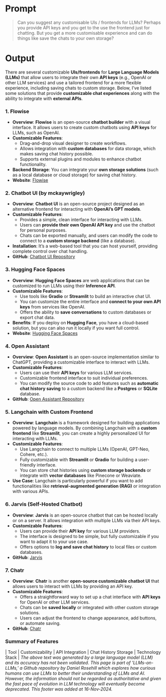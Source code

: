 # Prompt

> Can you suggest any customisable UIs / frontends for LLMs? Perhaps you provide API keys and you get to the use the frontend just for chatting. But you get a more customisable experience and can do things like save the chats to your own storage?

# Output

There are several customizable **UIs/frontends** for **Large Language Models (LLMs)** that allow users to integrate their own **API keys** (e.g., OpenAI or other LLM services) and use a tailored frontend for a more flexible experience, including saving chats to custom storage. Below, I’ve listed some solutions that provide **customizable chat experiences** along with the ability to integrate with **external APIs**.

### 1. Flowise

- **Overview**: **Flowise** is an open-source **chatbot builder** with a visual interface. It allows users to create custom chatbots using **API keys** for LLMs, such as OpenAI.
- **Customizable Features**:
  - Drag-and-drop visual designer to create workflows.
  - Allows integration with **custom databases** for data storage, which makes saving chat history possible.
  - Supports external plugins and modules to enhance chatbot functionality.
- **Backend Storage**: You can integrate your **own storage solutions** (such as a local database or cloud storage) for saving chat history.
- **Website**: [Flowise](https://github.com/FlowiseAI/Flowise)

### 2. Chatbot UI (by mckaywrigley)

- **Overview**: **Chatbot UI** is an open-source project designed as an alternative frontend for interacting with **OpenAI’s GPT models**.
- **Customizable Features**:
  - Provides a simple, clean interface for interacting with LLMs.
  - Users can **provide their own OpenAI API key** and use the chatbot for personal purposes.
  - Chats can be exported manually, and users can modify the code to connect to a **custom storage backend** (like a database).
- **Installation**: It’s a web-based tool that you can host yourself, providing complete control over chat handling.
- **GitHub**: [Chatbot UI Repository](https://github.com/mckaywrigley/chatbot-ui)

### 3. Hugging Face Spaces

- **Overview**: **Hugging Face Spaces** are web applications that can be customized to run LLMs using their **Inference API**.
- **Customizable Features**:
  - Use tools like **Gradio** or **Streamlit** to build an interactive chat UI.
  - You can customize the entire interface and **connect to your own API keys** from services like OpenAI.
  - Offers the ability to **save conversations** to custom databases or export chat data.
- **Benefits**: If you deploy on **Hugging Face**, you have a cloud-based solution, but you can also run it locally if you want full control.
- **Website**: [Hugging Face Spaces](https://huggingface.co/spaces)

### 4. Open Assistant

- **Overview**: **Open Assistant** is an open-source implementation similar to ChatGPT, providing a customizable interface to interact with LLMs.
- **Customizable Features**:
  - Users can use their **API keys** for various LLM services.
  - Customizable frontend interface to suit individual preferences.
  - You can modify the source code to add features such as **automatic chat history saving** to a custom backend like a **Postgres** or **SQLite** database.
- **GitHub**: [Open Assistant Repository](https://github.com/LAION-AI/Open-Assistant)

### 5. Langchain with Custom Frontend

- **Overview**: **Langchain** is a framework designed for building applications powered by language models. By combining Langchain with a **custom frontend** like **Streamlit**, you can create a highly personalized UI for interacting with LLMs.
- **Customizable Features**:
  - Use Langchain to connect to multiple LLMs (OpenAI, GPT-Neo, Cohere, etc.).
  - Fully customizable with **Streamlit** or **Gradio** for building a user-friendly interface.
  - You can store chat histories using **custom storage backends** or integrate with **vector databases** like Pinecone or Weaviate.
- **Use Case**: Langchain is particularly powerful if you want to add functionalities like **retrieval-augmented generation (RAG)** or integration with various APIs.

### 6. Jarvis (Self-Hosted Chatbot)

- **Overview**: **Jarvis** is an open-source chatbot that can be hosted locally or on a server. It allows integration with multiple LLMs via their API keys.
- **Customizable Features**:
  - Users can provide their **API key** for various LLM providers.
  - The interface is designed to be simple, but fully customizable if you want to adapt it to your use case.
  - Offers options to **log and save chat history** to local files or custom databases.
- **GitHub**: [Jarvis](https://github.com/mrskrt/jarvis)

### 7. Chatr

- **Overview**: **Chatr** is another **open-source customizable chatbot UI** that allows users to interact with LLMs by providing an API key.
- **Customizable Features**:
  - Offers a straightforward way to set up a chat interface with **API keys** for OpenAI or other LLM services.
  - Chats can be **saved locally** or integrated with other custom storage solutions.
  - Users can adjust the frontend to change appearance, add buttons, or automate saving.
- **GitHub**: [Chatr](https://github.com/tom-doerr/chatr)

### Summary of Features

| Tool                    | Customizability    | API Integration | Chat History Storage | Technology Stack             |
*The above text was generated by a large language model (LLM) and its accuracy has not been validated. This page is part of 'LLMs-on-LLMs,' a Github repository by Daniel Rosehill which explores how curious humans can use LLMs to better their understanding of LLMs and AI. However, the information should not be regarded as authoritative and given the fast pace of evolution in LLM technology will eventually become deprecated. This footer was added at 16-Nov-2024.*


